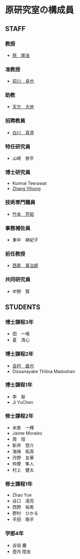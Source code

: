 # 原研究室の構成員
## STAFF
### 教授
- [原　隆浩](http://www-mmde.ist.osaka-u.ac.jp/~hara/index-jp.html)
### 准教授
- [前川　卓也](http://www-mmde.ist.osaka-u.ac.jp/~maekawa/)
### 助教
- [天方　大地](https://amgt-d1.github.io/)
### 招聘教員
- [白川　真澄](http://iwnsew.com/)
### 特任研究員
- 山崎　修平
### 博士研究員
- Kumrai Teerawat
- [Zhang Yihong](https://www.ringspool.com/yihongzhang)
### 技術専門職員
- [竹本　芳昭](http://www-mmde.ist.osaka-u.ac.jp/~takemoto/index-jp.html)
### 事務補佐員
- 東中　麻紀子
### 前任教授
- [西尾　章治郎](https://mmde-lab.github.io/member-webpage/nishio/index-jp.html)
### 共同研究員
- 中野　賢
## STUDENTS
### 博士課程3年
- 田　一鳴
- 夏　清心
### 博士課程2年
- [吉村　直也](https://www.linkedin.com/in/naoya-yoshimura-3b783a177/)
- Dissanayake Thilina Madushan
### 博士課程1年
- 李　智
- Ji YuChen
### 修士課程2年
- 米倉　一輝
- Jaime Morales
- 周　恒
- 新井　悠介
- 海保　拓真
- 丹野　友華
- 仲摩　隼人
- 村上　健太
### 修士課程1年
- Zhao Yue
- 谷口　凌亮
- 西野　祐希
- 野村　ひかる
- 平田　皓平
### 学部4年
- 谷垣 慶
- 壺内 陸友
